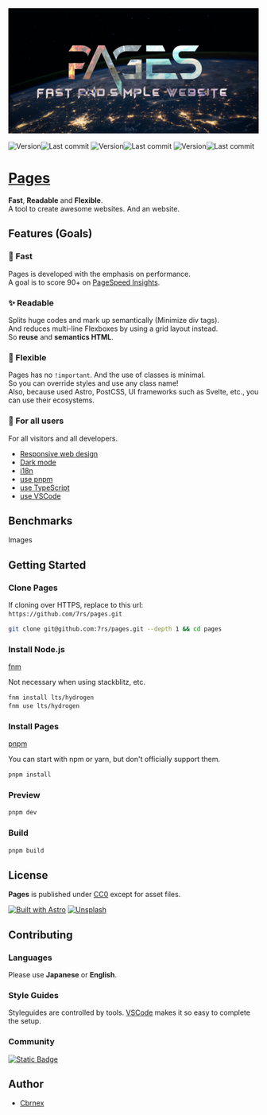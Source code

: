 [main-version]: https://img.shields.io/github/package-json/v/7rs/pages/main?style=flat-square&label=main&labelColor=000&color=blue
[main-modified]: https://flat.badgen.net/github/last-commit/7rs/pages/main?label&color=purple
[pre-version]: https://img.shields.io/github/package-json/v/7rs/pages/pre?style=flat-square&label=pre&labelColor=000&color=blue
[pre-modified]: https://flat.badgen.net/github/last-commit/7rs/pages/pre?label&color=purple
[dev-version]: https://img.shields.io/github/package-json/v/7rs/pages/dev?style=flat-square&label=dev&labelColor=000&color=blue
[dev-modified]: https://flat.badgen.net/github/last-commit/7rs/pages/dev?label&color=purple

[vscode]: https://code.visualstudio.com/  

<picture>
  <source srcset=".github/assets/banner.avif" />
  <source srcset=".github/assets/banner.webp" />
  <img src=".github/assets/banner.jpg" alt="banner" />
</picture>

![Version][main-version]![Last commit][main-modified]
![Version][pre-version]![Last commit][pre-modified]
![Version][dev-version]![Last commit][dev-modified]  

# [Pages](https://7rs.dev/)  

  **Fast**, **Readable** and **Flexible**.  
  A tool to create awesome websites. And an website.  

[pagespeed-insights]: https://pagespeed.web.dev/

## Features (Goals)  

### 🚀 Fast  

Pages is developed with the emphasis on performance.  
A goal is to score 90+ on [PageSpeed Insights][pagespeed-insights].  

### ✨ Readable  

Splits huge codes and mark up semantically (Minimize div tags).  
And reduces multi-line Flexboxes by using a grid layout instead.  
So **reuse** and **semantics HTML**.  

### 🍄 Flexible  

Pages has no `!important`. And the use of classes is minimal.  
So you can override styles and use any class name!  
Also, because used Astro, PostCSS, UI frameworks such as Svelte, etc., you can use their ecosystems.  

### 🌟 For all users  

  For all visitors and all developers.  

- [Responsive web design](https://developer.mozilla.org/docs/Learn/CSS/CSS_layout/Responsive_Design)
- [Dark mode](https://en.wikipedia.org/wiki/Light-on-dark_color_scheme)
- [i18n](https://en.wikipedia.org/wiki/Internationalization_and_localization)
- [use pnpm](https://pnpm.io/motivation)
- [use TypeScript](https://www.typescriptlang.org/)
- [use VSCode](https://code.visualstudio.com/)

## Benchmarks  

  Images

## Getting Started  

### Clone Pages  

  If cloning over HTTPS, replace to this url:
  `https://github.com/7rs/pages.git`  

  ```sh
  git clone git@github.com:7rs/pages.git --depth 1 && cd pages
  ```  

### Install Node.js  

  [fnm](https://github.com/Schniz/fnm)  

  Not necessary when using stackblitz, etc.  

  ```sh
  fnm install lts/hydrogen
  fnm use lts/hydrogen
  ```

### Install Pages  

  [pnpm](https://pnpm.io/)  

  You can start with npm or yarn, but don't officially support them.  

  ```sh
  pnpm install
  ```  

### Preview  

  ```sh
  pnpm dev  
  ```  

### Build  

  ```sh
  pnpm build
  ```  

[unsplash-badge]: https://img.shields.io/badge/Unsplash-black?style=for-the-badge&logo=unsplash
[unsplash-license]: https://unsplash.com/license
[cc0]: https://creativecommons.org/publicdomain/zero/1.0/

## License  

  **Pages** is published under [CC0][cc0] except for asset files.  

[![Built with Astro](https://astro.badg.es/v2/built-with-astro/large.svg)](https://astro.build/)  [![Unsplash][unsplash-badge]][unsplash-license]

## Contributing  

### Languages  

  Please use **Japanese** or **English**.  

### Style Guides  

  Styleguides are controlled by tools. [VSCode][vscode] makes it so easy to complete the setup.  

### Community  

  [![Static Badge](https://img.shields.io/badge/Discord-5865F2?style=for-the-badge&logo=discord&logoColor=white)](https://7rs.dev/d)

## Author  

- [Cbrnex](https://github.com/7rs)  
